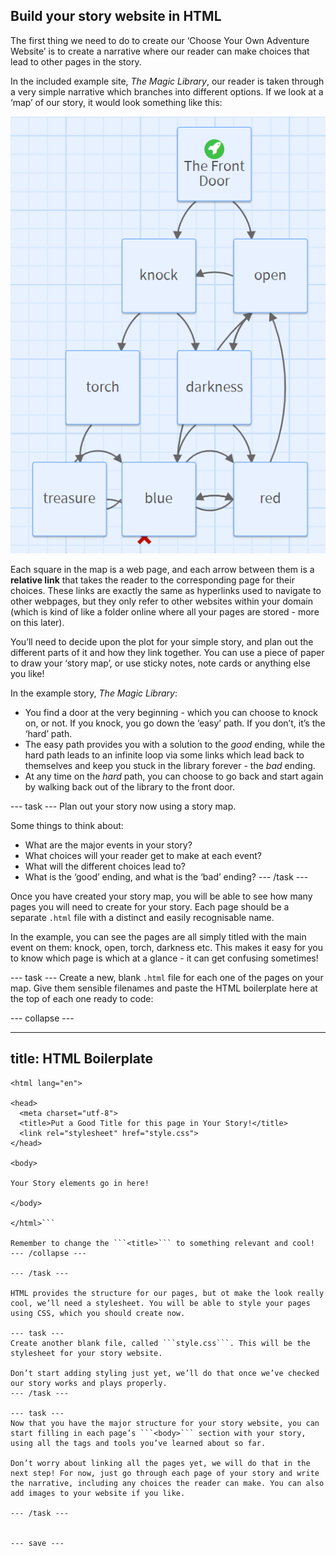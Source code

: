 ## Build your story website in HTML

The first thing we need to do to create our ‘Choose Your Own Adventure Website’ is to create a narrative where our reader can make choices that lead to other pages in the story.

In the included example site, *The Magic Library*, our reader is taken through a very simple narrative which branches into different options. If we look at a ‘map’ of our story, it would look something like this:

![Story Map](images/story-map.png)

Each square in the map is a web page, and each arrow between them is a **relative link** that takes the reader to the corresponding page for their choices. These links are exactly the same as hyperlinks used to navigate to other webpages, but they only refer to other websites within your domain (which is kind of like a folder online where all your pages are stored - more on this later). 

You’ll need to decide upon the plot for your simple story, and plan out the different parts of it and how they link together. You can use a piece of paper to draw your ‘story map’, or use sticky notes, note cards or anything else you like!

In the example story, *The Magic Library*: 
+ You find a door at the very beginning -  which you can choose to knock on, or not. If you knock, you go down the ‘easy’ path. If you don’t, it’s the ‘hard’ path. 
+ The easy path provides you with a solution to the *good* ending, while the hard path leads to an infinite loop via some links which lead back to themselves and keep you stuck in the library forever - the *bad* ending.
+ At any time on the *hard* path, you can choose to go back and start again by walking back out of the library to the front door.

--- task ---
Plan out your story now using a story map. 

Some things to think about:

+ What are the major events in your story?
+ What choices will your reader get to make at each event?
+ What will the different choices lead to?
+ What is the ‘good’ ending, and what is the ‘bad’ ending?
--- /task ---

Once you have created your story map, you will be able to see how many pages you will need to create for your story. Each page should be a separate ```.html``` file with a distinct and easily recognisable name. 

In the example, you can see the pages are all simply titled with the main event on them: knock, open, torch, darkness etc. This makes it easy for you to know which page is which at a glance - it can get confusing sometimes!

--- task ---
Create a new, blank ```.html``` file for each one of the pages on your map. Give them sensible filenames and paste the HTML boilerplate here at the top of each one ready to code:

--- collapse ---

---
title: HTML Boilerplate
---

```<!doctype html>
<html lang="en">

<head>
  <meta charset="utf-8">
  <title>Put a Good Title for this page in Your Story!</title>
  <link rel="stylesheet" href="style.css">
</head>

<body>

Your Story elements go in here!

</body>

</html>```

Remember to change the ```<title>``` to something relevant and cool!
--- /collapse ---

--- /task ---

HTML provides the structure for our pages, but ot make the look really cool, we’ll need a stylesheet. You will be able to style your pages using CSS, which you should create now.

--- task ---
Create another blank file, called ```style.css```. This will be the stylesheet for your story website. 

Don’t start adding styling just yet, we’ll do that once we’ve checked our story works and plays properly. 
--- /task ---

--- task ---
Now that you have the major structure for your story website, you can start filling in each page’s ```<body>``` section with your story, using all the tags and tools you’ve learned about so far.

Don’t worry about linking all the pages yet, we will do that in the next step! For now, just go through each page of your story and write the narrative, including any choices the reader can make. You can also add images to your website if you like.

--- /task ---


--- save ---